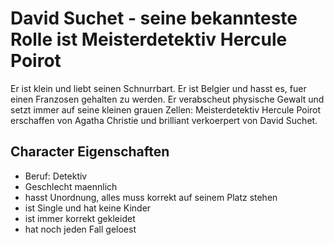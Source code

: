 # David Suchet - seine bekannteste Rolle ist Meisterdetektiv Hercule Poirot

 Er ist klein und liebt seinen Schnurrbart. Er ist Belgier und hasst es, fuer einen Franzosen gehalten zu werden. Er verabscheut physische Gewalt und setzt immer auf seine kleinen grauen Zellen: Meisterdetektiv Hercule Poirot erschaffen von Agatha Christie und brilliant verkoerpert von David Suchet.


## Character Eigenschaften

 * Beruf: Detektiv
 * Geschlecht maennlich
 * hasst Unordnung, alles muss korrekt auf seinem Platz stehen
 * ist Single und hat keine Kinder
 * ist immer korrekt gekleidet
 * hat noch jeden Fall geloest
 


